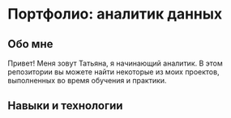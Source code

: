 # Портфолио: аналитик данных

## Обо мне
Привет! Меня зовут Татьяна, я начинающий аналитик. В этом репозитории вы можете найти некоторые из моих проектов, выполненных во время обучения и практики.

## Навыки и технологии
